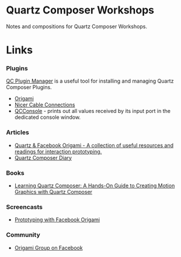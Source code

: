 # Quartz Composer Workshops

Notes and compositions for Quartz Composer Workshops.

# Links

### Plugins

[QC Plugin Manager](http://imimot.hu/qc-plugin-manager/) is a useful tool for installing and managing Quartz Composer Plugins.

* [Origami](http://facebook.github.io/origami/)
* [Nicer Cable Connections](https://github.com/Ciechan/QCCableConnections)
* [QCConsole](https://github.com/macoscope/QCConsole) - prints out all values received by its input port in the dedicated console window.

### Articles

* [Quartz & Facebook Origami - A collection of useful resources and readings for interaction prototyping.](https://medium.com/quartz-facebook-origami)
* [Quartz Composer Diary](http://qc.prabros.com)

### Books

* [Learning Quartz Composer: A Hands-On Guide to Creating Motion Graphics with Quartz Composer](http://www.amazon.com/Learning-Quartz-Composer-Hands-On-Creating/dp/0321636945)

### Screencasts

* [Prototyping with Facebook Origami](http://vimeo.com/85578380)

### Community

* [Origami Group on Facebook](https://www.facebook.com/groups/origami.community/)